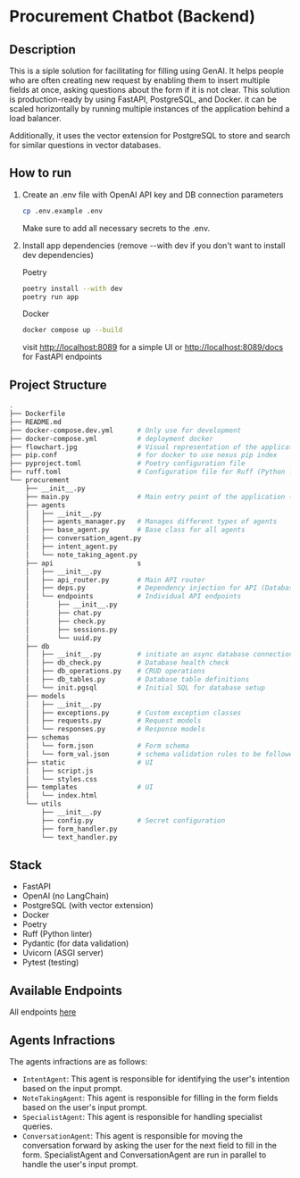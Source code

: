 # Procurement Chatbot (Backend)

## Description

This is a siple solution for facilitating for filling using GenAI. It helps people who are often creating new request by enabling them to insert multiple fields at once, asking questions about the form if it is not clear. This solution is production-ready by using FastAPI, PostgreSQL, and Docker. it can be scaled horizontally by running multiple instances of the application behind a load balancer.

Additionally, it uses the vector extension for PostgreSQL to store and search for similar questions in vector databases.

## How to run

1. Create an .env file with OpenAI API key and DB connection parameters

    ```bash
    cp .env.example .env
    ```

    Make sure to add all necessary secrets to  the .env.

2. Install app dependencies (remove --with dev if you don't want to install dev dependencies)

    Poetry

    ```bash
    poetry install --with dev
    poetry run app
    ```

    Docker

    ```bash
    docker compose up --build
    ```

    visit <http://localhost:8089> for a simple UI or <http://localhost:8089/docs> for FastAPI endpoints

## Project Structure

```bash
.
├── Dockerfile                  
├── README.md                   
├── docker-compose.dev.yml      # Only use for development
├── docker-compose.yml          # deployment docker
├── flowchart.jpg               # Visual representation of the application flow
├── pip.conf                    # for docker to use nexus pip index
├── pyproject.toml              # Poetry configuration file
├── ruff.toml                   # Configuration file for Ruff (Python linter)
└── procurement
    ├── __init__.py
    ├── main.py                 # Main entry point of the application (FastAPI app)
    ├── agents                  
    │   ├── __init__.py
    │   ├── agents_manager.py   # Manages different types of agents
    │   ├── base_agent.py       # Base class for all agents
    │   ├── conversation_agent.py
    │   ├── intent_agent.py
    │   └── note_taking_agent.py
    ├── api                     s
    │   ├── __init__.py
    │   ├── api_router.py       # Main API router
    │   ├── deps.py             # Dependency injection for API (Database connection)
    │   └── endpoints           # Individual API endpoints
    │       ├── __init__.py
    │       ├── chat.py
    │       ├── check.py
    │       ├── sessions.py
    │       └── uuid.py
    ├── db                      
    │   ├── __init__.py         # initiate an async database connection
    │   ├── db_check.py         # Database health check
    │   ├── db_operations.py    # CRUD operations
    │   ├── db_tables.py        # Database table definitions
    │   └── init.pgsql          # Initial SQL for database setup
    ├── models                  
    │   ├── __init__.py
    │   ├── exceptions.py       # Custom exception classes
    │   ├── requests.py         # Request models
    │   └── responses.py        # Response models
    ├── schemas
    │   └── form.json           # Form schema
    │   └── form_val.json       # schema validation rules to be followed
    ├── static                  # UI
    │   ├── script.js
    │   └── styles.css
    ├── templates               # UI
    │   └── index.html          
    └── utils                   
        ├── __init__.py
        ├── config.py           # Secret configuration
        ├── form_handler.py     
        └── text_handler.py     
```


## Stack

- FastAPI
- OpenAI (no LangChain)
- PostgreSQL (with vector extension)
- Docker
- Poetry
- Ruff (Python linter)
- Pydantic (for data validation)
- Uvicorn (ASGI server)
- Pytest (testing)

## Available Endpoints

All endpoints [here](./ENDPOINTS.md)

## Agents Infractions

The agents infractions are as follows:
- `IntentAgent`: This agent is responsible for identifying the user's intention based on the input prompt.
- `NoteTakingAgent`: This agent is responsible for filling in the form fields based on the user's input prompt.
- `SpecialistAgent`: This agent is responsible for handling specialist queries.
- `ConversationAgent`: This agent is responsible for moving the conversation forward by asking the user for the next field to fill in the form.
SpecialistAgent and ConversationAgent are run in parallel to handle the user's input prompt. 